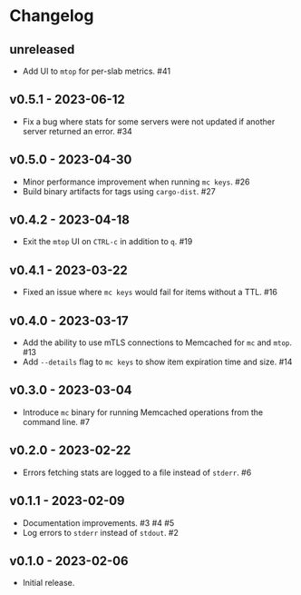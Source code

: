 # Changelog

## unreleased

- Add UI to `mtop` for per-slab metrics. #41

## v0.5.1 - 2023-06-12

- Fix a bug where stats for some servers were not updated if another server returned an error. #34

## v0.5.0 - 2023-04-30

- Minor performance improvement when running `mc keys`. #26
- Build binary artifacts for tags using `cargo-dist`. #27

## v0.4.2 - 2023-04-18

- Exit the `mtop` UI on `CTRL-c` in addition to `q`. #19

## v0.4.1 - 2023-03-22

- Fixed an issue where `mc keys` would fail for items without a TTL. #16

## v0.4.0 - 2023-03-17

- Add the ability to use mTLS connections to Memcached for `mc` and `mtop`. #13
- Add `--details` flag to `mc keys` to show item expiration time and size. #14

## v0.3.0 - 2023-03-04

- Introduce `mc` binary for running Memcached operations from the command line. #7

## v0.2.0 - 2023-02-22

- Errors fetching stats are logged to a file instead of `stderr`. #6

## v0.1.1 - 2023-02-09

- Documentation improvements. #3 #4 #5
- Log errors to `stderr` instead of `stdout`. #2

## v0.1.0 - 2023-02-06

- Initial release.
